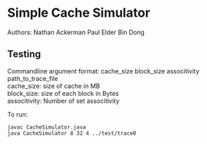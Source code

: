 # Simple Cache Simulator

Authors:
Nathan Ackerman
Paul Elder
Bin Dong

## Testing

Commandline argument format: cache_size block_size associtivity path_to_trace_file  
cache_size: size of cache in MB  
block_size: size of each block in Bytes  
associtivity: Number of set associtivity  

To run:

```
javac CacheSimulator.java
java CacheSimulator 8 32 4 ../test/trace0
```
